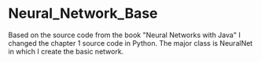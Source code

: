 # Neural_Network_Base

Based on the source code from the book "Neural Networks with Java" I changed the chapter 1 source code in Python.
The major class is NeuralNet in which I create the basic network.
